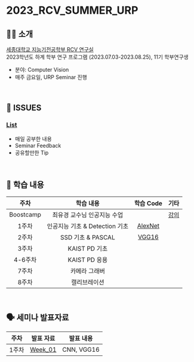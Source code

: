 # 2023_RCV_SUMMER_URP
## 🏃‍♂️ 소개
[세종대학교 지능기전공학부 RCV 연구실](https://github.com/sejong-rcv)<br>
2023학년도 하계 학부 연구 프로그램 (2023.07.03-2023.08.25), 11기 학부연구생<br>
- 분야: Computer Vision
- 매주 금요일, URP Seminar 진행
<br>

## 🤡 ISSUES
### [List](https://github.com/SaFD-00/2023_RCV_SUMMER_URP/issues)
- 매일 공부한 내용
- Seminar Feedback
- 공유할만한 Tip
<br>

## 👻 학습 내용
| 주차 | 학습 내용 | 학습 Code | 기타 |
|:--:|:--:|:--:|:--:|
| Boostcamp | 최유경 교수님 인공지능 수업 |  | [강의](https://www.youtube.com/watch?v=J6hiz5zfDC0&list=PL1xKqHsVFgvk8nB5kJ3N0fFt3etudUBWt) |
| 1주차 | 인공지능 기초 & Detection 기초 | [AlexNet]() |  |
| 2주차 | SSD 기초 & PASCAL | [VGG16]() |  |
| 3주차 | KAIST PD 기초 |  |  |
| 4-6주차 | KAIST PD 응용 |  |  |
| 7주차 | 카메라 그래버 |  |  |
| 8주차 | 캘리브레이션 |  |  |
<br>

## 🗣️ 세미나 발표자료
| 주차 | 발표 자료 | 발표 내용 |
|:--:|:--:|:--:|
| 1주차 | [Week_01](seminar/Week_01.pptx) | CNN, VGG16 |
